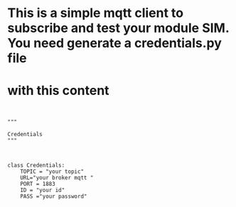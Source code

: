 # This is a simple mqtt client to subscribe and test your module SIM. You need generate a credentials.py file
# with this content 




```


"""

Credentials
"""



class Credentials:
    TOPIC = "your topic"
    URL="your broker mqtt "
    PORT = 1883
    ID = "your id"
    PASS ="your password"

    

